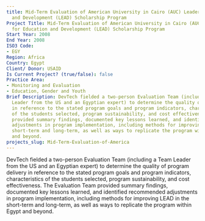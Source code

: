 ```yaml
---
title: Mid-Term Evaluation of American University in Cairo (AUC) Leadership for Education
  and Development (LEAD) Scholarship Program
Project Title: Mid-Term Evaluation of American University in Cairo (AUC) Leadership
  for Education and Development (LEAD) Scholarship Program
Start Year: 2008
End Year: 2008
ISO3 Code:
- EGY
Region: Africa
Country: Egypt
Client/ Donor: USAID
Is Current Project? (true/false): false
Practice Area:
- Monitoring and Evaluation
- Education, Gender and Youth
Brief Description: DevTech fielded a two-person Evaluation Team (including a Team
  Leader from the US and an Egyptian expert) to determine the quality of program delivery
  in reference to the stated program goals and program indicators, characteristics
  of the students selected, program sustainability, and cost effectiveness. The Team
  provided summary findings, documented key lessons learned, and identified recommended
  adjustments in program implementation, including methods for improving LEAD in the
  short-term and long-term, as well as ways to replicate the program within Egypt
  and beyond.
projects_slug: Mid-Term-Evaluation-of-America
---
```


DevTech fielded a two-person Evaluation Team (including a Team Leader from the US and an Egyptian expert) to determine the quality of program delivery in reference to the stated program goals and program indicators, characteristics of the students selected, program sustainability, and cost effectiveness. The Evaluation Team provided summary findings, documented key lessons learned, and identified recommended adjustments in program implementation, including methods for improving LEAD in the short-term and long-term, as well as ways to replicate the program within Egypt and beyond.